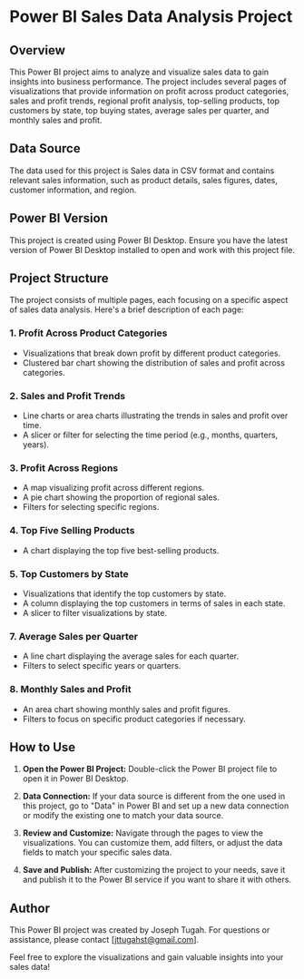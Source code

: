 # Power BI Sales Data Analysis Project

## Overview

This Power BI project aims to analyze and visualize sales data to gain insights into business performance. The project includes several pages of visualizations that provide information on profit across product categories, sales and profit trends, regional profit analysis, top-selling products, top customers by state, top buying states, average sales per quarter, and monthly sales and profit.

## Data Source

The data used for this project is Sales data in CSV format and contains relevant sales information, such as product details, sales figures, dates, customer information, and region.

## Power BI Version

This project is created using Power BI Desktop. Ensure you have the latest version of Power BI Desktop installed to open and work with this project file.

## Project Structure

The project consists of multiple pages, each focusing on a specific aspect of sales data analysis. Here's a brief description of each page:

### 1. Profit Across Product Categories

- Visualizations that break down profit by different product categories.
- Clustered bar chart showing the distribution of sales and profit across categories.


### 2. Sales and Profit Trends

- Line charts or area charts illustrating the trends in sales and profit over time.
- A slicer or filter for selecting the time period (e.g., months, quarters, years).

### 3. Profit Across Regions

- A map visualizing profit across different regions.
- A pie chart showing the proportion of regional sales.
- Filters for selecting specific regions.

### 4. Top Five Selling Products

- A chart displaying the top five best-selling products.

### 5. Top Customers by State

- Visualizations that identify the top customers by state.
- A column displaying the top customers in terms of sales in each state.
- A slicer to filter visualizations by state.

### 7. Average Sales per Quarter

- A line chart displaying the average sales for each quarter.
- Filters to select specific years or quarters.

### 8. Monthly Sales and Profit

- An area chart showing monthly sales and profit figures.
- Filters to focus on specific product categories if necessary.

## How to Use

1. **Open the Power BI Project:** Double-click the Power BI project file to open it in Power BI Desktop.

2. **Data Connection:** If your data source is different from the one used in this project, go to "Data" in Power BI and set up a new data connection or modify the existing one to match your data source.

3. **Review and Customize:** Navigate through the pages to view the visualizations. You can customize them, add filters, or adjust the data fields to match your specific sales data.

4. **Save and Publish:** After customizing the project to your needs, save it and publish it to the Power BI service if you want to share it with others.

## Author

This Power BI project was created by Joseph Tugah. For questions or assistance, please contact [jttugahst@gmail.com].

Feel free to explore the visualizations and gain valuable insights into your sales data!
